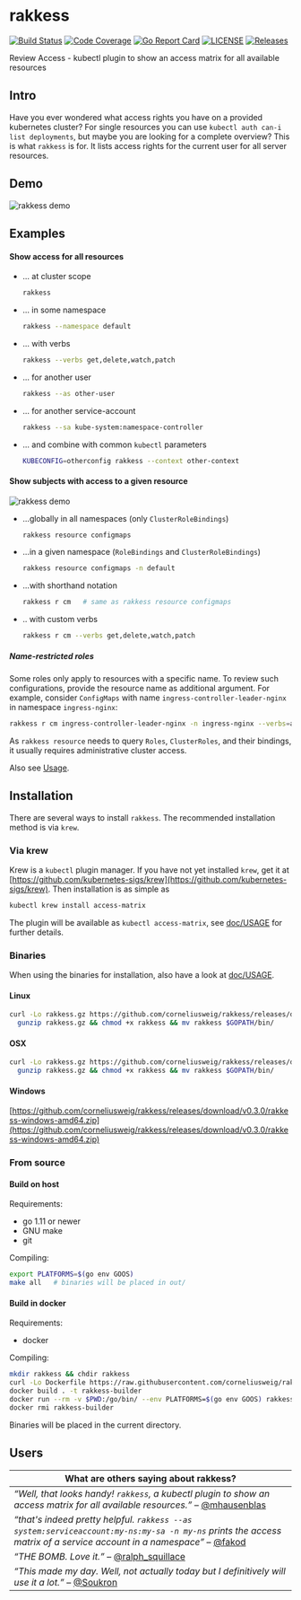 # rakkess
[![Build Status](https://travis-ci.com/corneliusweig/rakkess.svg?branch=master)](https://travis-ci.com/corneliusweig/rakkess)
[![Code Coverage](https://codecov.io/gh/corneliusweig/rakkess/branch/master/graph/badge.svg)](https://codecov.io/gh/corneliusweig/rakkess)
[![Go Report Card](https://goreportcard.com/badge/corneliusweig/rakkess)](https://goreportcard.com/report/corneliusweig/rakkess)
[![LICENSE](https://img.shields.io/github/license/corneliusweig/rakkess.svg)](https://github.com/corneliusweig/rakkess/blob/master/LICENSE)
[![Releases](https://img.shields.io/github/release-pre/corneliusweig/rakkess.svg)](https://github.com/corneliusweig/rakkess/releases)

Review Access - kubectl plugin to show an access matrix for all available resources

## Intro
Have you ever wondered what access rights you have on a provided kubernetes cluster?
For single resources you can use `kubectl auth can-i list deployments`, but maybe you are looking for a complete overview?
This is what `rakkess` is for.
It lists access rights for the current user for all server resources.

## Demo
![rakkess demo](doc/demo-user-smaller.png "rakkess demo")

## Examples
#### Show access for all resources
- ... at cluster scope
  ```bash
  rakkess
  ```

- ... in some namespace
  ```bash
  rakkess --namespace default
  ```

- ... with verbs
  ```bash
  rakkess --verbs get,delete,watch,patch
  ```

- ... for another user
  ```bash
  rakkess --as other-user
  ```

- ... for another service-account
  ```bash
  rakkess --sa kube-system:namespace-controller
  ```

- ... and combine with common `kubectl` parameters
  ```bash
  KUBECONFIG=otherconfig rakkess --context other-context
  ```
  
#### Show subjects with access to a given resource
![rakkess demo](doc/demo-resource-smaller.png "rakkess resource demo")
- ...globally in all namespaces (only `ClusterRoleBindings`)
  ```bash
  rakkess resource configmaps
  ```
  
- ...in a given namespace (`RoleBindings` and `ClusterRoleBindings`)
  ```bash
  rakkess resource configmaps -n default
  ```

- ...with shorthand notation
  ```bash
  rakkess r cm   # same as rakkess resource configmaps
  ```

- .. with custom verbs
  ```bash
  rakkess r cm --verbs get,delete,watch,patch
  ```
  
##### Name-restricted roles
Some roles only apply to resources with a specific name.
To review such configurations, provide the resource name as additional argument.
For example, consider `ConfigMaps` with name `ingress-controller-leader-nginx` in namespace `ingress-nginx`:

```bash
rakkess r cm ingress-controller-leader-nginx -n ingress-nginx --verbs=all
```
  
As `rakkess resource` needs to query `Roles`, `ClusterRoles`, and their bindings, it usually requires administrative cluster access.

Also see [Usage](doc/USAGE.md).

## Installation
There are several ways to install `rakkess`. The recommended installation method is via `krew`.

### Via krew
Krew is a `kubectl` plugin manager. If you have not yet installed `krew`, get it at
[https://github.com/kubernetes-sigs/krew](https://github.com/kubernetes-sigs/krew).
Then installation is as simple as
```bash
kubectl krew install access-matrix
```
The plugin will be available as `kubectl access-matrix`, see [doc/USAGE](doc/USAGE.md) for further details.

### Binaries
When using the binaries for installation, also have a look at [doc/USAGE](doc/USAGE.md).

#### Linux
```bash
curl -Lo rakkess.gz https://github.com/corneliusweig/rakkess/releases/download/v0.3.0/rakkess-linux-amd64.gz && \
  gunzip rakkess.gz && chmod +x rakkess && mv rakkess $GOPATH/bin/
```

#### OSX
```bash
curl -Lo rakkess.gz https://github.com/corneliusweig/rakkess/releases/download/v0.3.0/rakkess-darwin-amd64.gz && \
  gunzip rakkess.gz && chmod +x rakkess && mv rakkess $GOPATH/bin/
```

#### Windows
[https://github.com/corneliusweig/rakkess/releases/download/v0.3.0/rakkess-windows-amd64.zip](https://github.com/corneliusweig/rakkess/releases/download/v0.3.0/rakkess-windows-amd64.zip)

### From source

#### Build on host

Requirements:
 - go 1.11 or newer
 - GNU make
 - git

Compiling:
```bash
export PLATFORMS=$(go env GOOS)
make all   # binaries will be placed in out/
```

#### Build in docker
Requirements:
 - docker

Compiling:
```bash
mkdir rakkess && chdir rakkess
curl -Lo Dockerfile https://raw.githubusercontent.com/corneliusweig/rakkess/master/Dockerfile
docker build . -t rakkess-builder
docker run --rm -v $PWD:/go/bin/ --env PLATFORMS=$(go env GOOS) rakkess
docker rmi rakkess-builder
```
Binaries will be placed in the current directory.

## Users

| What are others saying about rakkess? |
| ---- |
| _“Well, that looks handy! `rakkess`, a kubectl plugin to show an access matrix for all available resources.”_ – [@mhausenblas](https://twitter.com/mhausenblas/status/1100673166303739905) |
| _“that's indeed pretty helpful. `rakkess --as system:serviceaccount:my-ns:my-sa -n my-ns` prints the access matrix of a service account in a namespace”_ – [@fakod](https://twitter.com/fakod/status/1100764745957658626) |
| _“THE BOMB. Love it.”_ – [@ralph_squillace](https://twitter.com/ralph_squillace/status/1100844255830896640) |
| _“This made my day. Well, not actually today but I definitively will use it a lot.”_ – [@Soukron](https://twitter.com/Soukron/status/1100690060129775617) |

